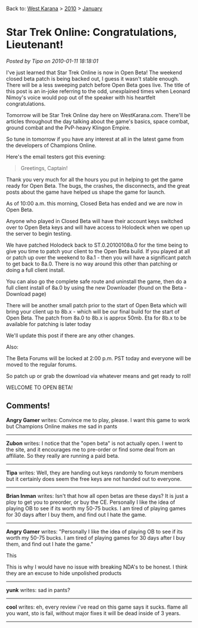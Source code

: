 Back to: [West Karana](/posts/westkarana.md) > [2010](/posts/2010/westkarana.md) > [January](./westkarana.md)
# Star Trek Online: Congratulations, Lieutenant!

*Posted by Tipa on 2010-01-11 18:18:01*

I've just learned that Star Trek Online is now in Open Beta! The weekend closed beta patch is being backed out, I guess it wasn't stable enough. There will be a less sweeping patch before Open Beta goes live. The title of this post is an in-joke referring to the odd, unexplained times when Leonard Nimoy's voice would pop out of the speaker with his heartfelt congratulations.

Tomorrow will be Star Trek Online day here on WestKarana.com. There'll be articles throughout the day talking about the game's basics, space combat, ground combat and the PvP-heavy Klingon Empire.

So tune in tomorrow if you have any interest at all in the latest game from the developers of Champions Online.

Here's the email testers got this evening:


> Greetings, Captain!

Thank you very much for all the hours you put in helping to get the game ready for Open Beta. The bugs, the crashes, the disconnects, and the great posts about the game have helped us shape the game for launch.

As of 10:00 a.m. this morning, Closed Beta has ended and we are now in Open Beta.

Anyone who played in Closed Beta will have their account keys switched over to Open Beta keys and will have access to Holodeck when we open up the server to begin testing.

We have patched Holodeck back to ST.0.20100108a.0 for the time being to give you time to patch your client to the Open Beta build. If you played at all or patch up over the weekend to 8a.1 - then you will have a significant patch to get back to 8a.0. There is no way around this other than patching or doing a full client install.

You can also go the complete safe route and uninstall the game, then do a full client install of 8a.0 by using the new Downloader (found on the Beta - Download page)

There will be another small patch prior to the start of Open Beta which will bring your client up to 8b.x - which will be our final build for the start of Open Beta. The patch from 8a.0 to 8b.x is approx 50mb. Eta for 8b.x to be available for patching is later today

We'll update this post if there are any other changes.

Also:

The Beta Forums will be locked at 2:00 p.m. PST today and everyone will be moved to the regular forums.

So patch up or grab the download via whatever means and get ready to roll!

WELCOME TO OPEN BETA!




## Comments!

**Angry Gamer** writes: Convince me to play, please. I want this game to work but Champions Online makes me sad in pants

---

**Zubon** writes: I notice that the "open beta" is not actually open. I went to the site, and it encourages me to pre-order or find some deal from an affiliate. So they really are running a paid beta.

---

**Tipa** writes: Well, they are handing out keys randomly to forum members but it certainly does seem the free keys are not handed out to everyone.

---

**Brian Inman** writes: Isn't that how all open betas are these days? It is just a ploy to get you to preorder, or buy the CE. Personally I like the idea of playing OB to see if its worth my 50-75 bucks. I am tired of playing games for 30 days after I buy them, and find out I hate the game.

---

**Angry Gamer** writes: "Personally I like the idea of playing OB to see if its worth my 50-75 bucks. I am tired of playing games for 30 days after I buy them, and find out I hate the game."

This

This is why I would have no issue with breaking NDA's to be honest. I think they are an excuse to hide unpolished products

---

**yunk** writes: sad in pants?

---

**cool** writes: eh, every review i've read on this game says it sucks. flame all you want, sto is fail, without major fixes it will be dead inside of 3 years.

---

